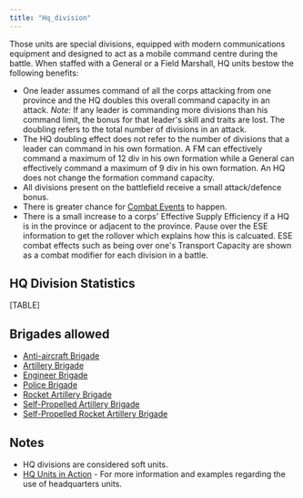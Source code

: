 ```yaml
---
title: "Hq_division"
---
```


Those units are special divisions, equipped with modern communications
equipment and designed to act as a mobile command centre during the
battle. When staffed with a General or a Field Marshall, HQ units bestow
the following benefits:

-   One leader assumes command of all the corps attacking from one
    province and the HQ doubles this overall command capacity in an
    attack. *Note:* If any leader is commanding more divisions than his
    command limit, the bonus for that leader's skill and traits are
    lost. The doubling refers to the total number of divisions in an
    attack.
-   The HQ doubling effect does not refer to the number of divisions
    that a leader can command in his own formation. A FM can effectively
    command a maximum of 12 div in his own formation while a General can
    effectively command a maximum of 9 div in his own formation. An HQ
    does not change the formation command capacity.
-   All divisions present on the battlefield receive a small
    attack/defence bonus.
-   There is greater chance for [Combat
    Events](/Combat_Events "Combat Events") to happen.
-   There is a small increase to a corps' Effective Supply Efficiency if
    a HQ is in the province or adjacent to the province. Pause over the
    ESE information to get the rollover which explains how this is
    calcuated. ESE combat effects such as being over one's Transport
    Capacity are shown as a combat modifier for each division in a
    battle.

##  HQ Division Statistics 

[TABLE]

##  Brigades allowed 

-   [Anti-aircraft
    Brigade](/Anti-aircraft_Brigade "Anti-aircraft Brigade")
-   [Artillery Brigade](/Artillery_Brigade "Artillery Brigade")
-   [Engineer Brigade](/Engineer_Brigade "Engineer Brigade")
-   [Police Brigade](/Police_Brigade "Police Brigade")
-   [Rocket Artillery
    Brigade](/Rocket_Artillery_Brigade "Rocket Artillery Brigade")
-   [Self-Propelled Artillery
    Brigade](/Self-Propelled_Artillery_Brigade "Self-Propelled Artillery Brigade")
-   [Self-Propelled Rocket Artillery
    Brigade](/Self-Propelled_Rocket_Artillery_Brigade "Self-Propelled Rocket Artillery Brigade")

##  Notes 

-   HQ divisions are considered soft units.
-   [HQ Units in Action](/HQ_Units_in_Action "HQ Units in Action") - For
    more information and examples regarding the use of headquarters
    units.
